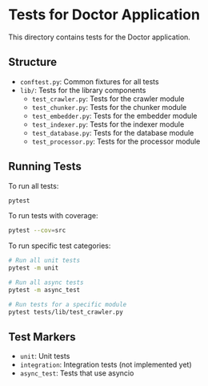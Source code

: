 # Tests for Doctor Application

This directory contains tests for the Doctor application.

## Structure

- `conftest.py`: Common fixtures for all tests
- `lib/`: Tests for the library components
  - `test_crawler.py`: Tests for the crawler module
  - `test_chunker.py`: Tests for the chunker module
  - `test_embedder.py`: Tests for the embedder module
  - `test_indexer.py`: Tests for the indexer module
  - `test_database.py`: Tests for the database module
  - `test_processor.py`: Tests for the processor module

## Running Tests

To run all tests:

```bash
pytest
```

To run tests with coverage:

```bash
pytest --cov=src
```

To run specific test categories:

```bash
# Run all unit tests
pytest -m unit

# Run all async tests
pytest -m async_test

# Run tests for a specific module
pytest tests/lib/test_crawler.py
```

## Test Markers

- `unit`: Unit tests
- `integration`: Integration tests (not implemented yet)
- `async_test`: Tests that use asyncio
